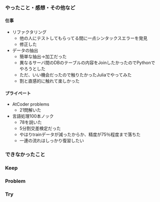 ### やったこと・感想・その他など

#### 仕事

- リファクタリング
  - 他の人にテストしてもらってる間に一点シンタックスエラーを発見
  - 修正した
- データの抽出
  - 簡単な抽出→加工だった
  - 異なるサーバ間のDBのテーブルの内容をJoinしたかったのでPythonでやろうとした
  - ただ、いい機会だったので触りたかったJuliaでやってみた
  - 割と直感的に触れて楽しかった

#### プライベート

- AtCoder problems
  - 21問解いた
- 言語処理100本ノック
  - 78を説いた
  - 5分割交差検定だった
  - やはりtrainデータが減ったからか、精度が75％程度まで落ちた
  - 一連の流れはしっかり復習したい



### できなかったこと


### Keep


### Problem 


### Try

